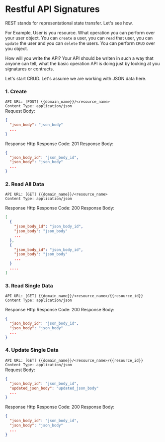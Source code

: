 # Restful API Signatures

REST stands for representational state transfer. Let's see how.

For Example, User is you resource. What operation you can perform over your user object. You can `create` a user, you can `read` that user, you can `update` the user and you can `delete` the users. You can perform `CRUD` over you object. 

How will you write the API? Your API should be writen in such a way that anyone can tell, what the basic operation API is doing just by looking at you signatures or contracts. 

Let's start CRUD. Let's assume we are working with JSON data here.

### 1. Create
  `API URL: [POST] {{domain_name}}/<resource_name>`  
  `Content Type: application/json`  
  Request Body:
  ```json
  {
    "json_body": "json_body"
    ...
  }
  ```
  Response
  Http Response Code: 201
  Response Body: 
  ```json
  {
    "json_body_id": "json_body_id",
    "json_body": "json_body"
    ...
  }
  ```

### 2. Read All Data
  `API URL: [GET] {{domain_name}}/<resource_name>`  
  `Content Type: application/json`  
  
  Response
  Http Response Code: 200
  Response Body: 
  ```json
  [
    {
      "json_body_id": "json_body_id",
      "json_body": "json_body"
      ...
    },
    {
      "json_body_id": "json_body_id",
      "json_body": "json_body"
      ...
    }
    ....
  ]
  ```

### 3. Read Single Data
  `API URL: [GET] {{domain_name}}/<resource_name>/{{resource_id}}`  
  `Content Type: application/json`  
  
  Response
  Http Response Code: 200
  Response Body: 
  ```json
  {
    "json_body_id": "json_body_id",
    "json_body": "json_body"
    ...
  }
  ```

### 4. Update Single Data
  `API URL: [GET] {{domain_name}}/<resource_name>/{{resource_id}}`  
  `Content Type: application/json`  
  Request Body:
  ```json
  {
    "json_body_id": "json_body_id",
    "updated_json_body": "updated_json_body"
    ...
  }
  ```
  Response
  Http Response Code: 200
  Response Body: 
  ```json
  {
    "json_body_id": "json_body_id",
    "json_body": "json_body"
    ...
  }
  ```

